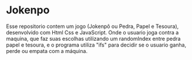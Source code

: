 # Jokenpo
Esse repositorio contem um jogo (Jokenpô ou Pedra, Papel e Tesoura), desenvolvido com Html Css e JavaScript. Onde o usuario joga contra a maquina, que faz suas escolhas utilizando um randomIndex entre pedra papel e tesoura, e o programa utiliza "ifs" para decidir se o usuario ganha, perde ou empata com a máquina.
